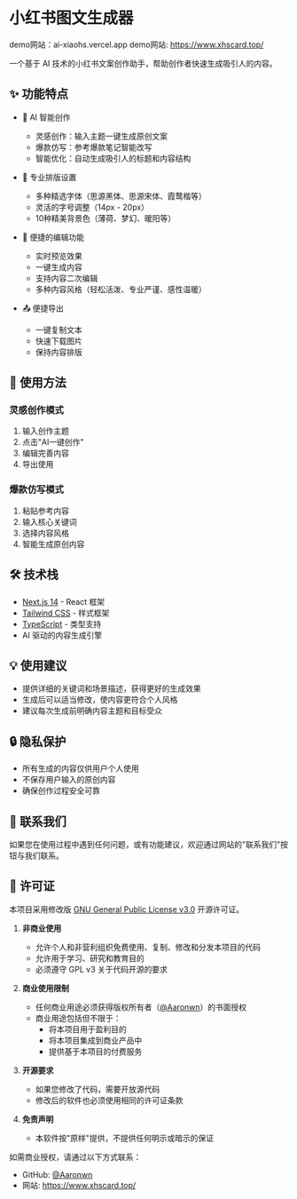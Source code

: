 # 小红书图文生成器

demo网站：ai-xiaohs.vercel.app
demo网站: https://www.xhscard.top/


一个基于 AI 技术的小红书文案创作助手，帮助创作者快速生成吸引人的内容。

## ✨ 功能特点

- 🤖 AI 智能创作
  - 灵感创作：输入主题一键生成原创文案
  - 爆款仿写：参考爆款笔记智能改写
  - 智能优化：自动生成吸引人的标题和内容结构

- 🎨 专业排版设置
  - 多种精选字体（思源黑体、思源宋体、霞鹜楷等）
  - 灵活的字号调整（14px - 20px）
  - 10种精美背景色（薄荷、梦幻、暖阳等）

- 💫 便捷的编辑功能
  - 实时预览效果
  - 一键生成内容
  - 支持内容二次编辑
  - 多种内容风格（轻松活泼、专业严谨、感性温暖）

- 📤 便捷导出
  - 一键复制文本
  - 快速下载图片
  - 保持内容排版

## 🚀 使用方法

### 灵感创作模式
1. 输入创作主题
2. 点击"AI一键创作"
3. 编辑完善内容
4. 导出使用

### 爆款仿写模式
1. 粘贴参考内容
2. 输入核心关键词
3. 选择内容风格
4. 智能生成原创内容

## 🛠️ 技术栈

- [Next.js 14](https://nextjs.org/) - React 框架
- [Tailwind CSS](https://tailwindcss.com/) - 样式框架
- [TypeScript](https://www.typescriptlang.org/) - 类型支持
- AI 驱动的内容生成引擎

## 💡 使用建议

- 提供详细的关键词和场景描述，获得更好的生成效果
- 生成后可以适当修改，使内容更符合个人风格
- 建议每次生成前明确内容主题和目标受众

## 🔒 隐私保护

- 所有生成的内容仅供用户个人使用
- 不保存用户输入的原创内容
- 确保创作过程安全可靠

## 🤝 联系我们

如果您在使用过程中遇到任何问题，或有功能建议，欢迎通过网站的"联系我们"按钮与我们联系。

## 📄 许可证

本项目采用修改版 [GNU General Public License v3.0](https://www.gnu.org/licenses/gpl-3.0.en.html) 开源许可证。

1. **非商业使用**
   - 允许个人和非营利组织免费使用、复制、修改和分发本项目的代码
   - 允许用于学习、研究和教育目的
   - 必须遵守 GPL v3 关于代码开源的要求

2. **商业使用限制**
   - 任何商业用途必须获得版权所有者（[@Aaronwn](https://github.com/Aaronwn)）的书面授权
   - 商业用途包括但不限于：
     * 将本项目用于盈利目的
     * 将本项目集成到商业产品中
     * 提供基于本项目的付费服务

3. **开源要求**
   - 如果您修改了代码，需要开放源代码
   - 修改后的软件也必须使用相同的许可证条款

4. **免责声明**
   - 本软件按"原样"提供，不提供任何明示或暗示的保证

如需商业授权，请通过以下方式联系：
- GitHub: [@Aaronwn](https://github.com/Aaronwn)
- 网站: https://www.xhscard.top/
